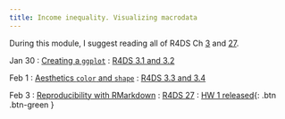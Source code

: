 ```yaml
---
title: Income inequality. Visualizing macrodata
---
```


During this module, I suggest reading all of R4DS Ch [3](https://r4ds.had.co.nz/data-visualisation.html) and [27](https://r4ds.had.co.nz/r-markdown.html).

Jan 30
: [Creating a `ggplot`](2a)
  : [R4DS 3.1 and 3.2](https://r4ds.had.co.nz/data-visualisation.html)

Feb 1
: [Aesthetics `color` and `shape`](2b)
  : [R4DS 3.3 and 3.4](https://r4ds.had.co.nz/data-visualisation.html#aesthetic-mappings)

Feb 3
: [Reproducibility with RMarkdown](2c)
  : [R4DS 27](https://r4ds.had.co.nz/r-markdown.html)
: [HW 1 released](){: .btn .btn-green }
